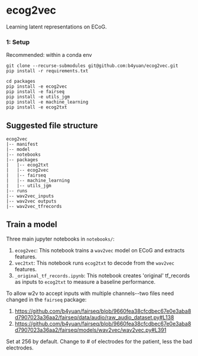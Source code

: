 # ecog2vec

Learning latent representations on ECoG.

### 1: Setup

Recommended: within a conda env

```
git clone --recurse-submodules git@github.com:b4yuan/ecog2vec.git
pip install -r requirements.txt

cd packages
pip install -e ecog2vec
pip install -e fairseq
pip install -e utils_jgm
pip install -e machine_learning
pip install -e ecog2txt
```

## Suggested file structure

```
ecog2vec
|-- manifest
|-- model
|-- notebooks
|-- packages
|   |-- ecog2txt
|   |-- ecog2vec
|   |-- fairseq
|   |-- machine_learning
|   |-- utils_jgm
|-- runs
|-- wav2vec_inputs
|-- wav2vec outputs
|-- wav2vec_tfrecords
```

## Train a model

Three main jupyter notebooks in `notebooks/`:

1. `ecog2vec`: This notebook trains a `wav2vec` model on ECoG and extracts features.
2. `vec2txt`: This notebook runs `ecog2txt` to decode from the `wav2vec` features.
3. `_original_tf_records.ipynb`: This notebook creates 'original' tf_records as inputs to `ecog2txt` to measure a baseline performance.

To allow w2v to accept inputs with multiple channels--two files need changed in the `fairseq` package:

1. https://github.com/b4yuan/fairseq/blob/9660fea38cfcdbec67e0e3aba8d7907023a36aa2/fairseq/data/audio/raw_audio_dataset.py#L138
2. https://github.com/b4yuan/fairseq/blob/9660fea38cfcdbec67e0e3aba8d7907023a36aa2/fairseq/models/wav2vec/wav2vec.py#L391

Set at 256 by default. Change to # of electrodes for the patient, less the bad electrodes.
